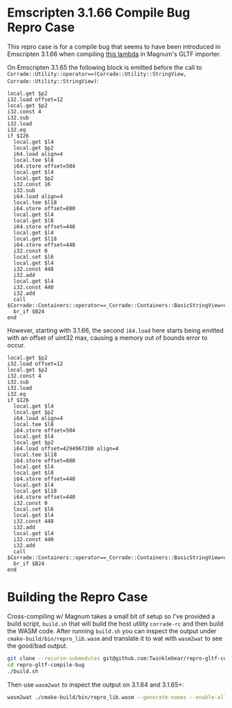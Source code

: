 # Emscripten 3.1.66 Compile Bug Repro Case

This repro case is for a compile bug that seems to have been introduced
in Emscripten 3.1.66 when compiling [this lambda](https://github.com/mosra/magnum-plugins/blob/master/src/MagnumPlugins/GltfImporter/GltfImporter.cpp#L3349)
in Magnum's GLTF importer.

On Emscripten 3.1.65 the following block is emitted before the call
to `Corrade::Utility::operator==(Corrade::Utility::StringView, Corrade::Utility::StringView)`:
```wat
local.get $p2
i32.load offset=12
local.get $p2
i32.const 4
i32.sub
i32.load
i32.eq
if $I26
  local.get $l4
  local.get $p2
  i64.load align=4
  local.tee $l8
  i64.store offset=504
  local.get $l4
  local.get $p2
  i32.const 16
  i32.sub
  i64.load align=4
  local.tee $l18
  i64.store offset=880
  local.get $l4
  local.get $l8
  i64.store offset=448
  local.get $l4
  local.get $l18
  i64.store offset=440
  i32.const 0
  local.set $l6
  local.get $l4
  i32.const 448
  i32.add
  local.get $l4
  i32.const 440
  i32.add
  call $Corrade::Containers::operator==_Corrade::Containers::BasicStringView<char_const>__Corrade::Containers::BasicStringView<char_const>_
  br_if $B24
end
```

However, starting with 3.1.66, the second `i64.load` here starts being emitted
with an offset of uint32 max, causing a memory out of bounds error to occur.
```wat
local.get $p2
i32.load offset=12
local.get $p2
i32.const 4
i32.sub
i32.load
i32.eq
if $I26
  local.get $l4
  local.get $p2
  i64.load align=4
  local.tee $l8
  i64.store offset=504
  local.get $l4
  local.get $p2
  i64.load offset=4294967280 align=4
  local.tee $l18
  i64.store offset=880
  local.get $l4
  local.get $l8
  i64.store offset=448
  local.get $l4
  local.get $l18
  i64.store offset=440
  i32.const 0
  local.set $l6
  local.get $l4
  i32.const 448
  i32.add
  local.get $l4
  i32.const 440
  i32.add
  call $Corrade::Containers::operator==_Corrade::Containers::BasicStringView<char_const>__Corrade::Containers::BasicStringView<char_const>_
  br_if $B24
end
```

# Building the Repro Case

Cross-compiling w/ Magnum takes a small bit of setup so I've provided a
build script, `build.sh` that will build the host utility `corrade-rc` and
then build the WASM code. After running `build.sh` you can inspect the output
under `cmake-build/bin/repro_lib.wasm` and translate it to wat with `wasm2wat`
to see the good/bad output.

```bash
git clone --recurse-submodules git@github.com:Twinklebear/repro-gltf-compile-bug.git
cd repro-gltf-compile-bug
./build.sh
```

Then use `wasm2wat` to inspect the output on 3.1.64 and 3.1.65+:
```bash
wasm2wat ./cmake-build/bin/repro_lib.wasm --generate-names --enable-all -o out.wat
```

